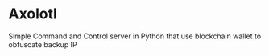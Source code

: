 # Axolotl

Simple Command and Control server in Python that use blockchain wallet to obfuscate backup IP
